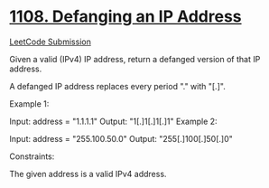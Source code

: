 <h1><a href="https://github.com/eddiephiri/competitive-programming/tree/main/defanging-an-ip-address">1108. Defanging an IP Address</a></h1>

<a href="https://leetcode.com/problems/defanging-an-ip-address/submissions/1171505886/">LeetCode Submission</a>

Given a valid (IPv4) IP address, return a defanged version of that IP address.

A defanged IP address replaces every period "." with "[.]".

 

Example 1:

Input: address = "1.1.1.1"
Output: "1[.]1[.]1[.]1"
Example 2:

Input: address = "255.100.50.0"
Output: "255[.]100[.]50[.]0"
 

Constraints:

The given address is a valid IPv4 address.
